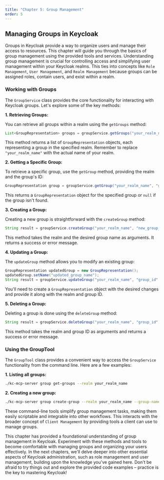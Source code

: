 ```yaml
---
title: "Chapter 5: Group Management"
order: 5
---
```

## Managing Groups in Keycloak

Groups in Keycloak provide a way to organize users and manage their access to resources.  This chapter will guide you through the basics of group management using the provided tools and services.  Understanding group management is crucial for controlling access and simplifying user management within your Keycloak realms.  This ties into concepts like `Role Management`, `User Management`, and `Realm Management` because groups can be assigned roles, contain users, and exist within a realm.

### Working with Groups

The `GroupService` class provides the core functionality for interacting with Keycloak groups.  Let's explore some of the key methods:

**1. Retrieving Groups:**

You can retrieve all groups within a realm using the `getGroups` method:

```java
List<GroupRepresentation> groups = groupService.getGroups("your_realm_name");
```

This method returns a list of `GroupRepresentation` objects, each representing a group in the specified realm.  Remember to replace `"your_realm_name"` with the actual name of your realm.

**2. Getting a Specific Group:**

To retrieve a specific group, use the `getGroup` method, providing the realm and the group's ID:

```java
GroupRepresentation group = groupService.getGroup("your_realm_name", "group_id");
```

This returns a `GroupRepresentation` object for the specified group or `null` if the group isn't found.

**3. Creating a Group:**

Creating a new group is straightforward with the `createGroup` method:

```java
String result = groupService.createGroup("your_realm_name", "new_group_name");
```

This method takes the realm and the desired group name as arguments. It returns a success or error message.

**4. Updating a Group:**

The `updateGroup` method allows you to modify an existing group:

```java
GroupRepresentation updatedGroup = new GroupRepresentation();
updatedGroup.setName("updated_group_name");
String result = groupService.updateGroup("your_realm_name", "group_id", updatedGroup);
```

You'll need to create a `GroupRepresentation` object with the desired changes and provide it along with the realm and group ID.

**5. Deleting a Group:**

Deleting a group is done using the `deleteGroup` method:

```java
String result = groupService.deleteGroup("your_realm_name", "group_id");
```

This method takes the realm and group ID as arguments and returns a success or error message.

### Using the GroupTool

The `GroupTool` class provides a convenient way to access the `GroupService` functionality from the command line. Here are a few examples:

**1. Listing all groups:**

```bash
./kc-mcp-server group get-groups --realm your_realm_name
```

**2. Creating a new group:**

```bash
./kc-mcp-server group create-group --realm your_realm_name --group-name my_new_group
```

These command-line tools simplify group management tasks, making them easily scriptable and integrable into other workflows.  This interacts with the broader concept of `Client Management` by providing tools a client can use to manage groups.


This chapter has provided a foundational understanding of group management in Keycloak.  Experiment with these methods and tools to become comfortable with managing groups and organizing your users effectively. In the next chapters, we'll delve deeper into other essential aspects of Keycloak administration, such as role management and user management, building upon the knowledge you've gained here.  Don't be afraid to try things out and explore the provided code examples – practice is the key to mastering Keycloak!
